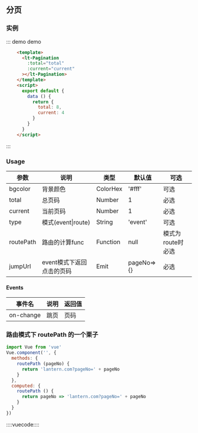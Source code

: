 ## 分页

### 实例

::: demo demo
```html
    <template>
      <lt-Pagination
        :total="total"
        :current="current"
      ></lt-Pagination>
    </template>
    <script>
      export default {
        data () {
          return {
            total: 8,
            current: 4
          }
        }
      }
    </script>
```
:::

### Usage

|参数|说明|类型|默认值|可选|
|---|---|---|---|---|
|bgcolor|背景颜色|ColorHex|'#fff'|可选|
|total|总页码|Number|1|必选|
|current|当前页码|Number|1|必选|
|type|模式(event&#124;route)|String|'event'|可选|
|routePath|路由的计算func|Function|null|模式为route时必选|
|jumpUrl|event模式下返回点击的页码|Emit|pageNo=>{}|必选|

#### Events
事件名|说明|返回值
---|---|---
on-change|跳页|页码

### 路由模式下 routePath 的一个栗子

```javascript
import Vue from 'vue'
Vue.component('', {
  methods: {
    routePath (pageNo) {
      return 'lantern.com?pageNo=' + pageNo
    }
  },
  computed: {
    routePath () {
      return pageNo => 'lantern.com?pageNo=' + pageNo
    }
  }
})
```

::::vuecode::::
<script>
      export default {
        data () {
          return {
            total: 1,
            current: 4
          }
        },
        mounted() {
          this.total = 8
        }
      }
</script>
